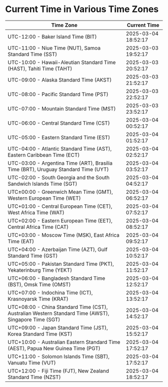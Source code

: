 # Current Time in Various Time Zones

| Time Zone | Current Time |
|-----------|--------------|
| UTC-12:00 - Baker Island Time (BIT) | 2025-03-04 18:52:17 |
| UTC-11:00 - Niue Time (NUT), Samoa Standard Time (SST) | 2025-03-03 19:52:17 |
| UTC-10:00 - Hawaii-Aleutian Standard Time (HAST), Tahiti Time (TAHT) | 2025-03-03 20:52:17 |
| UTC-09:00 - Alaska Standard Time (AKST) | 2025-03-03 21:52:17 |
| UTC-08:00 - Pacific Standard Time (PST) | 2025-03-03 22:52:17 |
| UTC-07:00 - Mountain Standard Time (MST) | 2025-03-03 23:52:17 |
| UTC-06:00 - Central Standard Time (CST) | 2025-03-04 00:52:17 |
| UTC-05:00 - Eastern Standard Time (EST) | 2025-03-04 01:52:17 |
| UTC-04:00 - Atlantic Standard Time (AST), Eastern Caribbean Time (ECT) | 2025-03-04 02:52:17 |
| UTC-03:00 - Argentina Time (ART), Brasília Time (BRT), Uruguay Standard Time (UYT) | 2025-03-04 03:52:17 |
| UTC-02:00 - South Georgia and the South Sandwich Islands Time (SGT) | 2025-03-04 04:52:17 |
| UTC±00:00 - Greenwich Mean Time (GMT), Western European Time (WET) | 2025-03-04 06:52:17 |
| UTC+01:00 - Central European Time (CET), West Africa Time (WAT) | 2025-03-04 07:52:17 |
| UTC+02:00 - Eastern European Time (EET), Central Africa Time (CAT) | 2025-03-04 08:52:17 |
| UTC+03:00 - Moscow Time (MSK), East Africa Time (EAT) | 2025-03-04 09:52:17 |
| UTC+04:00 - Azerbaijan Time (AZT), Gulf Standard Time (GST) | 2025-03-04 10:52:17 |
| UTC+05:00 - Pakistan Standard Time (PKT), Yekaterinburg Time (YEKT) | 2025-03-04 11:52:17 |
| UTC+06:00 - Bangladesh Standard Time (BST), Omsk Time (OMST) | 2025-03-04 12:52:17 |
| UTC+07:00 - Indochina Time (ICT), Krasnoyarsk Time (KRAT) | 2025-03-04 13:52:17 |
| UTC+08:00 - China Standard Time (CST), Australian Western Standard Time (AWST), Singapore Time (SGT) | 2025-03-04 14:52:17 |
| UTC+09:00 - Japan Standard Time (JST), Korea Standard Time (KST) | 2025-03-04 15:52:17 |
| UTC+10:00 - Australian Eastern Standard Time (AEST), Papua New Guinea Time (PGT) | 2025-03-04 17:52:17 |
| UTC+11:00 - Solomon Islands Time (SBT), Vanuatu Time (VUT) | 2025-03-04 17:52:17 |
| UTC+12:00 - Fiji Time (FJT), New Zealand Standard Time (NZST) | 2025-03-04 18:52:17 |
